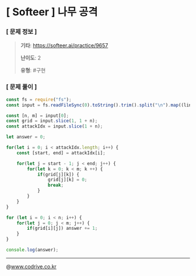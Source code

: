 # [ Softeer ] 나무 공격

### [ 문제 정보 ]
> **기타**: https://softeer.ai/practice/9657
> 
> **난이도**: 2
>
> **유형**: #구현


### [ 문제 풀이 ]
```JavaScript
const fs = require("fs");
const input = fs.readFileSync(0).toString().trim().split("\n").map((line) => line.split(" ").map(Number));

const [n, m] = input[0];
const grid = input.slice(1, 1 + n);
const attackIdx = input.slice(1 + n);

let answer = 0;

for(let i = 0; i < attackIdx.length; i++) {
    const [start, end] = attackIdx[i];

    for(let j = start - 1; j < end; j++) {
        for(let k = 0; k < m; k ++) {
            if(grid[j][k]) {
                grid[j][k] = 0;
                break;
            }
        }
    }
}

for (let i = 0; i < n; i++) {
    for(let j = 0; j < m; j++) {
        if(grid[i][j]) answer += 1;
    }
}

console.log(answer);
```


---
@www.codrive.co.kr